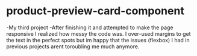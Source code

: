 # product-preview-card-component
-My third project 
-After finishing it and attempted to make the page responsive I realized how messy the code was. I over-used margins to get the text in the perfect spots but im happy that the issues (flexbox) I had in previous projects arent toroubling me much anymore.

